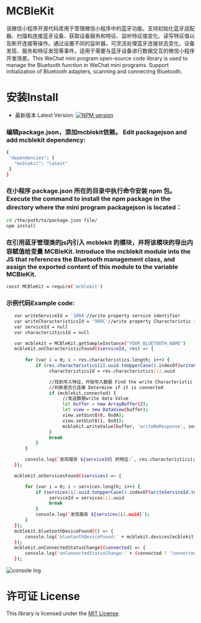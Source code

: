 # MCBleKit
该微信小程序开源代码库用于管理微信小程序中的蓝牙功能。支持初始化蓝牙适配器、扫描和连接蓝牙设备、获取设备服务和特征、监听特征值变化、读写特征值以及断开连接等操作。通过设置不同的监听器，可灵活处理蓝牙连接状态变化、设备发现、服务和特征发现等事件，适用于需要与蓝牙设备进行数据交互的微信小程序开发场景。This WeChat mini program open-source code library is used to manage the Bluetooth function in WeChat mini programs. Support initialization of Bluetooth adapters, scanning and connecting Bluetooth.

# 安装Install
* 最新版本 Latest Version: [![NPM version](https://img.shields.io/npm/v/mcblekit.svg)](https://www.npmjs.com/package/mcblekit)
### 编辑package.json，添加mcblekit依赖。 Edit packagejson and add mcblekit dependency:
 ```bash
{
  "dependencies": {
    "mcblekit": "latest"
  }
}
   ```
### 在小程序 package.json 所在的目录中执行命令安装 npm 包。 Execute the command to install the npm package in the directory where the mini program packagejson is located：
 ```bash
cd /the/path/to/package.json file/
npm install
   ```
### 在引用蓝牙管理类的js内引入 mcblekit 的模块，并将该模块的导出内容赋值给变量 MCBleKit. Introduce the mcblekit module into the JS that references the Bluetooth management class, and assign the exported content of this module to the variable MCBleKit.

 ```bash
const MCBleKit = require('mcblekit')
   ```
### 示例代码Example code:
 ```bash
    var writeServiceId = '108A'//write property service identifier
    var writeCharacteristicsId = '909C'//write property Characteristic identifier
    var serviceId = null
    var characteristicsId = null

    var mcblekit = MCBleKit.getSampleInstance("YOUR_BLUETOOTH_NAME")
    mcblekit.onCharacteristicFound((serviceId, res) => {
  
        for (var i = 0; i < res.characteristics.length; i++) {
            if (res.characteristics[i].uuid.toUpperCase().indexOf(writeCharacteristicsId.toUpperCase()) >= 0) {
                 characteristicsId = res.characteristics[i].uuid

                 //找到写入特征，开始写入数据 Find the write Characteristic and start writing data
                 //判断是否已连接 Determine if it is connected
                 if (mcblekit.connected) {
                      //发送数据write data Value
                      let buffer = new ArrayBuffer(2);
                      let view = new DataView(buffer);
                      view.setUint8(0, 0x0A);
                      view.setUint8(1, 0x01);
                      mcblekit.writeValue(buffer, 'writeNoResponse', serviceId, characteristicsId)
                 }
                 break
            }
        }

        console.log(`发现服务 ${serviceId} 的特征:`, res.characteristics);
    });

    mcblekit.onServicesFound((services) => {

        for (var i = 0; i < services.length; i++) {
            if (services[i].uuid.toUpperCase().indexOf(writeServiceId.toUpperCase()) >= 0) {
                 serviceId = services[i].uuid
                 break
            }
            console.log(`发现服务 ${services[i].uuid}`);
        }
    });
    mcblekit.bluetoothDeviceFound(() => {
        console.log('bluetoothDeviceFound:' + mcblekit.devices[mcblekit.devices.length - 1].name);
    });
    mcblekit.onConnectedStatusChange((connected) => {
        console.log('onConnectedStatusChange:' + (connected ? "connected" : "disconnected"));
    });
   ```
![console log](https://github.com/user-attachments/assets/492cef49-f311-4a54-a2f0-7fbb5a4457de)

# 许可证 License
This library is licensed under the [MIT License](https://github.com/Json031/MCBleKit/blob/main/LICENSE).
